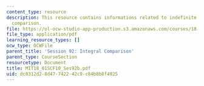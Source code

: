 ```yaml
---
content_type: resource
description: This resource contains informations related to indefinite integrals and
  comparison.
file: https://ol-ocw-studio-app-production.s3.amazonaws.com/courses/18-01sc-single-variable-calculus-fall-2010/dc8312d28d47742242c9c84b8b8f4925_MIT18_01SCF10_Ses92b.pdf
file_type: application/pdf
learning_resource_types: []
ocw_type: OCWFile
parent_title: 'Session 92: Integral Comparison'
parent_type: CourseSection
resourcetype: Document
title: MIT18_01SCF10_Ses92b.pdf
uid: dc8312d2-8d47-7422-42c9-c84b8b8f4925
---
```

